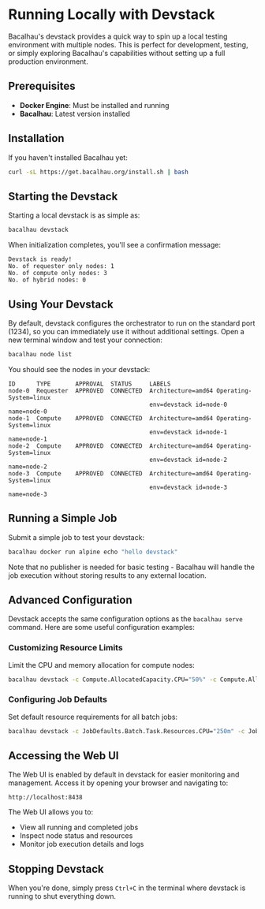 # Running Locally with Devstack

Bacalhau's devstack provides a quick way to spin up a local testing environment with multiple nodes. This is perfect for development, testing, or simply exploring Bacalhau's capabilities without setting up a full production environment.

## Prerequisites

- **Docker Engine**: Must be installed and running
- **Bacalhau**: Latest version installed

## Installation

If you haven't installed Bacalhau yet:

```bash
curl -sL https://get.bacalhau.org/install.sh | bash
```

## Starting the Devstack

Starting a local devstack is as simple as:

```bash
bacalhau devstack
```

When initialization completes, you'll see a confirmation message:

```
Devstack is ready!
No. of requester only nodes: 1
No. of compute only nodes: 3
No. of hybrid nodes: 0
```

## Using Your Devstack

By default, devstack configures the orchestrator to run on the standard port (1234), so you can immediately use it without additional settings. Open a new terminal window and test your connection:

```bash
bacalhau node list
```

You should see the nodes in your devstack:

```
ID      TYPE       APPROVAL  STATUS     LABELS                                   
node-0  Requester  APPROVED  CONNECTED  Architecture=amd64 Operating-System=linux
                                        env=devstack id=node-0 name=node-0       
node-1  Compute    APPROVED  CONNECTED  Architecture=amd64 Operating-System=linux
                                        env=devstack id=node-1 name=node-1       
node-2  Compute    APPROVED  CONNECTED  Architecture=amd64 Operating-System=linux
                                        env=devstack id=node-2 name=node-2       
node-3  Compute    APPROVED  CONNECTED  Architecture=amd64 Operating-System=linux
                                        env=devstack id=node-3 name=node-3       
```

## Running a Simple Job

Submit a simple job to test your devstack:

```bash
bacalhau docker run alpine echo "hello devstack"
```

Note that no publisher is needed for basic testing - Bacalhau will handle the job execution without storing results to any external location.

## Advanced Configuration

Devstack accepts the same configuration options as the `bacalhau serve` command. Here are some useful configuration examples:

### Customizing Resource Limits

Limit the CPU and memory allocation for compute nodes:

```bash
bacalhau devstack -c Compute.AllocatedCapacity.CPU="50%" -c Compute.AllocatedCapacity.Memory="2Gi"
```

### Configuring Job Defaults

Set default resource requirements for all batch jobs:

```bash
bacalhau devstack -c JobDefaults.Batch.Task.Resources.CPU="250m" -c JobDefaults.Batch.Task.Resources.Memory="512Mb"
```

## Accessing the Web UI

The Web UI is enabled by default in devstack for easier monitoring and management. Access it by opening your browser and navigating to:

```
http://localhost:8438
```

The Web UI allows you to:
- View all running and completed jobs
- Inspect node status and resources
- Monitor job execution details and logs

## Stopping Devstack

When you're done, simply press `Ctrl+C` in the terminal where devstack is running to shut everything down.
